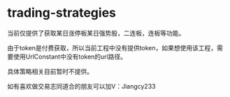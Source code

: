 # trading-strategies
当前仅提供了获取某日涨停板某日强势股，二连板，连板等功能。

由于token是付费获取，所以当前工程中没有提供token，如果想使用该工程，需要使用UrlConstant中没有token的url路径。

具体策略相关目前暂时不提供。

如有喜欢做交易志同道合的朋友可以加V：Jiangcy233



